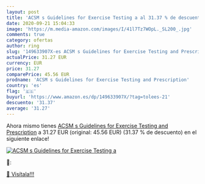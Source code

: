 ```yaml
---
layout: post
title: 'ACSM s Guidelines for Exercise Testing a al 31.37 % de descuento'
date: 2020-09-21 15:04:33
image: 'https://m.media-amazon.com/images/I/41l7Tz7WOpL._SL200_.jpg'
comments: true
category: ofertas
author: ring
slug: '149633907X-es ACSM s Guidelines for Exercise Testing and Prescription'
actualPrice: 31.27 EUR
currency: EUR
price: 31.27
comparePrice: 45.56 EUR
prodname: 'ACSM s Guidelines for Exercise Testing and Prescription'
country: 'es'
flag: '🇪🇸'
buyurl: 'https://www.amazon.es/dp/149633907X/?tag=tolees-21'
descuento: '31.37'
average: '31.27'
---
```


Ahora mismo tienes [ACSM s Guidelines for Exercise Testing and Prescription](https://www.amazon.es/dp/149633907X/?tag=tolees-21) a 31.27 EUR (original: 45.56 EUR) (31.37 %  de descuento) en el siguiente enlace!

[![ACSM s Guidelines for Exercise Testing a](https://m.media-amazon.com/images/I/41l7Tz7WOpL._SL200_.jpg)](https://www.amazon.es/dp/149633907X/?tag=tolees-21)

🔎:


[🛒 Visítala!!!](https://www.amazon.es/dp/149633907X/?tag=tolees-21)
